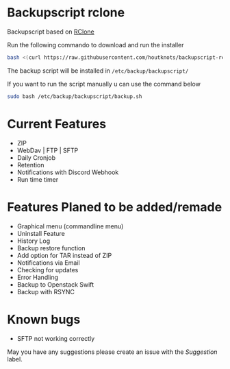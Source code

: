 # Backupscript rclone
Backupscript based on [RClone](https://rclone.org/ "rclone.org")

Run the following commando to download and run the installer 
```bash
bash <(curl https://raw.githubusercontent.com/houtknots/backupscript-rclone/master/installer.sh)
```

The backup script will be installed in ```/etc/backup/backupscript/```

If you want to run the script manually u can use the command below
```bash
sudo bash /etc/backup/backupscript/backup.sh
```

# Current Features
* ZIP
* WebDav | FTP | SFTP 
* Daily Cronjob
* Retention
* Notifications with Discord Webhook
* Run time timer

# Features Planed to be added/remade
* Graphical menu (commandline menu)
* Uninstall Feature
* History Log
* Backup restore function
* Add option for TAR instead of ZIP
* Notifications via Email
* Checking for updates
* Error Handling
* Backup to Openstack Swift
* Backup with RSYNC

# Known bugs
* SFTP not working correctly 

May you have any suggestions please create an issue with the *Suggestion* label.
